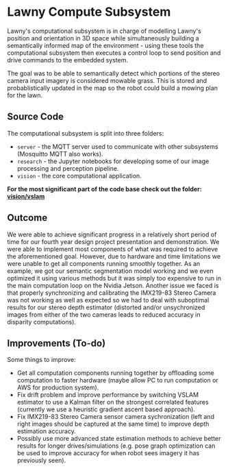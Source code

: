 # Lawny Compute Subsystem

Lawny's computational subsystem is in charge of modelling Lawny's position and orientation in 3D space while simultaneously building a semantically informed map of the environment - using these tools the computational subsystem then executes a control loop to send position and drive commands to the embedded system.

The goal was to be able to semantically detect which portions of the stereo camera input imagery is considered mowable grass. This is stored and probablistically updated in the map so the robot could build a mowing plan for the lawn.

## Source Code

The computational subsystem is split into three folders:
* `server` - the MQTT server used to communicate with other subsystems (Mosquitto MQTT also works).
* `research` - the Jupyter notebooks for developing some of our image processing and perception pipeline.
* `vision` - the core computational application.

**For the most significant part of the code base check out the folder: [vision/vslam](vision/vslam)**

## Outcome

We were able to achieve significant progress in a relatively short period of time for our fourth year design project presentation and demonstration. We were able to implement most components of what was required to achieve the aforementioned goal. However, due to hardware and time limitations we were unable to get all components running smoothly together. As an example, we got our semantic segmentation model working and we even optimized it using various methods but it was simply too expensive to run in the main computation loop on the Nvidia Jetson. Another issue we faced is that properly synchronizing and calibrating the IMX219-83 Stereo Camera was not working as well as expected so we had to deal with suboptimal results for our stereo depth estimator (distorted and/or unsychronized images from either of the two cameras leads to reduced accuracy in disparity computations).

## Improvements (To-do)

Some things to improve:
* Get all computation components running together by offloading some computation to faster hardware (maybe allow PC to run computation or AWS for production system).
* Fix drift problem and improve performance by switching VSLAM estimator to use a Kalman filter on the strongest correlated features (currently we use a heuristic gradient ascent based approach).
* Fix IMX219-83 Stereo Camera sensor camera sychronization (left and right images should be captured at the same time) to improve depth estimation accuracy.
* Possibly use more advanced state estimation methods to achieve better results for longer drives/simulations (e.g. pose graph optimization can be used to improve accuracy for when robot sees imagery it has previously seen).
